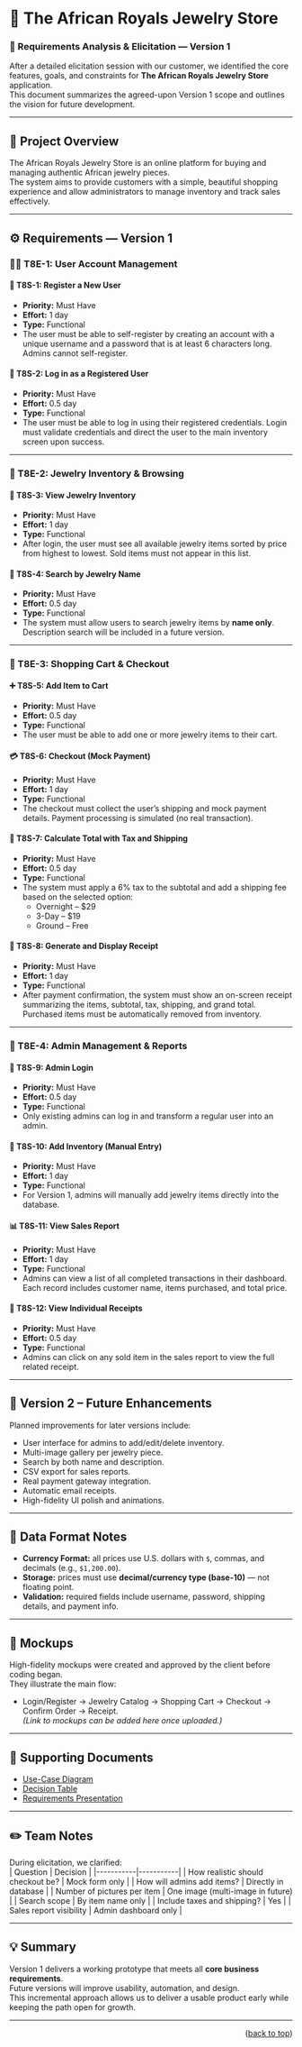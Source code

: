 <a id="readme-top"></a>

# 💎 The African Royals Jewelry Store  

### 🧾 Requirements Analysis & Elicitation — Version 1  

After a detailed elicitation session with our customer, we identified the core features, goals, and constraints for **The African Royals Jewelry Store** application.  
This document summarizes the agreed-upon Version 1 scope and outlines the vision for future development.  

---

## 🧠 Project Overview  

The African Royals Jewelry Store is an online platform for buying and managing authentic African jewelry pieces.  
The system aims to provide customers with a simple, beautiful shopping experience and allow administrators to manage inventory and track sales effectively.  

---

## ⚙️ Requirements — Version 1  

### 🧍‍♀️ T8E-1: User Account Management  

#### 🪪 T8S-1: Register a New User  
- **Priority:** Must Have  
- **Effort:** 1 day  
- **Type:** Functional  
- The user must be able to self-register by creating an account with a unique username and a password that is at least 6 characters long. Admins cannot self-register.  

#### 🔐 T8S-2: Log in as a Registered User  
- **Priority:** Must Have  
- **Effort:** 0.5 day  
- **Type:** Functional  
- The user must be able to log in using their registered credentials. Login must validate credentials and direct the user to the main inventory screen upon success.  

---

### 💍 T8E-2: Jewelry Inventory & Browsing  

#### 🧭 T8S-3: View Jewelry Inventory  
- **Priority:** Must Have  
- **Effort:** 1 day  
- **Type:** Functional  
- After login, the user must see all available jewelry items sorted by price from highest to lowest. Sold items must not appear in this list.  

#### 🔎 T8S-4: Search by Jewelry Name  
- **Priority:** Must Have  
- **Effort:** 0.5 day  
- **Type:** Functional  
- The system must allow users to search jewelry items by **name only**. Description search will be included in a future version.  

---

### 🛒 T8E-3: Shopping Cart & Checkout  

#### ➕ T8S-5: Add Item to Cart  
- **Priority:** Must Have  
- **Effort:** 0.5 day  
- **Type:** Functional  
- The user must be able to add one or more jewelry items to their cart.  

#### 💳 T8S-6: Checkout (Mock Payment)  
- **Priority:** Must Have  
- **Effort:** 1 day  
- **Type:** Functional  
- The checkout must collect the user’s shipping and mock payment details. Payment processing is simulated (no real transaction).  

#### 🧮 T8S-7: Calculate Total with Tax and Shipping  
- **Priority:** Must Have  
- **Effort:** 0.5 day  
- **Type:** Functional  
- The system must apply a 6% tax to the subtotal and add a shipping fee based on the selected option:  
  - Overnight – $29  
  - 3-Day – $19  
  - Ground – Free  

#### 🧾 T8S-8: Generate and Display Receipt  
- **Priority:** Must Have  
- **Effort:** 1 day  
- **Type:** Functional  
- After payment confirmation, the system must show an on-screen receipt summarizing the items, subtotal, tax, shipping, and grand total. Purchased items must be automatically removed from inventory.  

---

### 👑 T8E-4: Admin Management & Reports  

#### 🔐 T8S-9: Admin Login  
- **Priority:** Must Have  
- **Effort:** 0.5 day  
- **Type:** Functional  
- Only existing admins can log in and transform a regular user into an admin.  

#### 🧰 T8S-10: Add Inventory (Manual Entry)  
- **Priority:** Must Have  
- **Effort:** 1 day  
- **Type:** Functional  
- For Version 1, admins will manually add jewelry items directly into the database.  

#### 📊 T8S-11: View Sales Report  
- **Priority:** Must Have  
- **Effort:** 1 day  
- **Type:** Functional  
- Admins can view a list of all completed transactions in their dashboard. Each record includes customer name, items purchased, and total price.  

#### 🧾 T8S-12: View Individual Receipts  
- **Priority:** Must Have  
- **Effort:** 0.5 day  
- **Type:** Functional  
- Admins can click on any sold item in the sales report to view the full related receipt.  

---

## 🧩 Version 2 – Future Enhancements  

Planned improvements for later versions include:  
- User interface for admins to add/edit/delete inventory.  
- Multi-image gallery per jewelry piece.  
- Search by both name and description.  
- CSV export for sales reports.  
- Real payment gateway integration.  
- Automatic email receipts.  
- High-fidelity UI polish and animations.  

---

## 🧮 Data Format Notes  

- **Currency Format:** all prices use U.S. dollars with `$`, commas, and decimals (e.g., `$1,200.00`).  
- **Storage:** prices must use **decimal/currency type (base-10)** — not floating point.  
- **Validation:** required fields include username, password, shipping details, and payment info.  

---

## 🎨 Mockups  

High-fidelity mockups were created and approved by the client before coding began.  
They illustrate the main flow:  
- Login/Register → Jewelry Catalog → Shopping Cart → Checkout → Confirm Order → Receipt.  
*(Link to mockups can be added here once uploaded.)*  

---

## 📘 Supporting Documents  

- [Use-Case Diagram](./use-case-diagram.md)  
- [Decision Table](./decision-table.md)  
- [Requirements Presentation](./presentation.md)  

---

## ✏️ Team Notes  

During elicitation, we clarified:  
| Question | Decision |
|-----------|-----------|
| How realistic should checkout be? | Mock form only |
| How will admins add items? | Directly in database |
| Number of pictures per item | One image (multi-image in future) |
| Search scope | By item name only |
| Include taxes and shipping? | Yes |
| Sales report visibility | Admin dashboard only |

---

## 💡 Summary  

Version 1 delivers a working prototype that meets all **core business requirements**.  
Future versions will improve usability, automation, and design.  
This incremental approach allows us to deliver a usable product early while keeping the path open for growth.  

---

<p align="right">(<a href="#readme-top">back to top</a>)</p>
